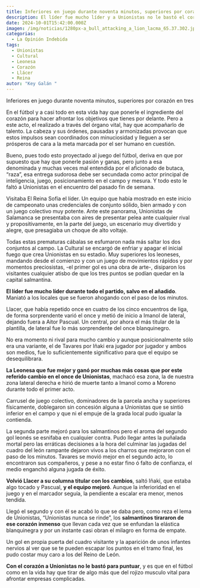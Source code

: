 ```yaml
---
title: Inferiores en juego durante noventa minutos, superiores por corazón en tres
description: El líder fue mucho líder y a Unionistas no le bastó el corazón
date: 2024-10-01T15:42:00.000Z
imagen: /img/noticias/1280px-a_bull_attacking_a_lion_lacma_65.37.302.jpg
categorias:
  - La Opinión Indebida
tags:
  - Unionistas
  - Cultural
  - Leonesa
  - Corazón
  - Llácer
  - Reina
autor: "Key Galán "
---
```

Inferiores en juego durante noventa minutos, superiores por corazón en tres 

En el fútbol y a casi todo en esta vida hay que ponerle el ingrediente del corazón para hacer afrontar los objetivos que tienes por delante. Pero a este acto, el realizado a través del órgano vital, hay que acompañarlo de talento. La cabeza y sus órdenes, pausadas y armonizadas provocan que estos impulsos sean coordinados con minuciosidad y lleguen a ser prósperos de cara a la meta marcada por el ser humano en cuestión.

Bueno, pues todo esto proyectado al juego del fútbol, deriva en que por supuesto que hay que ponerle pasión y ganas, pero junto a esa denominada y muchas veces mal entendida por el aficionado de butaca, “raza”,  esa entrega sudorosa debe ser secundada como actor principal de inteligencia, juego, posicionamiento en el campo y mesura. Y todo esto le faltó a Unionistas en el encuentro del pasado fin de semana.

Visitaba El Reina Sofía el líder. Un equipo que había mostrado en este inicio de campeonato unas credenciales de conjunto sólido, bien armado y con un juego colectivo muy potente. Ante este panorama, Unionistas de Salamanca se presentaba con aires de presentar pelea ante cualquier rival y propositivamente, en la parte del juego, un escenario muy divertido y alegre, que presagiaba un choque de alto voltaje.

Todas estas prematuras cábalas se esfumaron nada más saltar los dos conjuntos al campo. La Cultural se encargó de enfriar y apagar el inicial fuego que crea Unionistas en su estadio. Muy superiores los leoneses, mandando desde el comienzo y con un  juego de movimientos rápidos y por momentos preciosistas, -el primer gol es una obra de arte-, disiparon los visitantes cualquier atisbo de que los tres puntos se podían quedar en la capital salmantina.

**El líder fue mucho líder durante todo el partido, salvo en el añadido**. Maniató a los locales que se fueron ahogando con el paso de los minutos.

Llacer, que había repetido once en cuatro de los cinco encuentros de liga, de forma sorprendente varió el once y metió de inicio a Imanol de lateral, dejando fuera a Aitor Pascual. Un central, por ahora el más titular de la plantilla, de lateral fue lo más sorprendente del once blanquinegro. 

No era momento ni rival para mucho cambio y aunque posicionalmente sólo era una variante, el de Tavares por Iñaki era jugador por jugador y ambos son medios, fue lo suficientemente significativo para que el equipo se desequilibrara.

**La Leonesa que fue mejor y ganó por muchas más cosas que por este referido cambio en el once de Unionistas**, machacó esa zona, la de nuestra zona lateral derecha e hirió de muerte tanto a Imanol como a Moreno durante todo el primer acto.

Carrusel de juego colectivo, dominadores de la parcela ancha y superiores físicamente, doblegaron sin concesión alguna a Unionistas que se sintió inferior en el campo y que ni el empuje de la grada local pudo igualar la contienda.

La segunda parte mejoró para los salmantinos pero el aroma del segundo gol leonés se esnifaba en cualquier contra. Pudo llegar antes la puñalada mortal pero las erráticas decisiones a la hora del culminar las jugadas del cuadro del león rampante dejaron vivos a los charros que mejoraron con el paso de  los minutos. Tavares se movió mejor en el segundo acto, lo encontraron sus compañeros, y pese a no estar fino ó falto de confianza, el medio enganchó alguna jugada de éxito.

**Volvió Llacer a su columna titular con los cambios**, saltó Iñaki, que estaba algo tocado y Pascual, **y el equipo mejoró**. Aunque la inferioridad en el juego y en el marcador seguía, la pendiente a escalar era menor, menos tendida. 

Llegó el segundo y con él se acabó lo que se daba pero, como reza el lema de Unionistas, “Unionistas nunca se rinde”, los **salmantinos tirararon de ese corazón inmenso** que llevan cada vez que se enfundan la elástica blanquinegra y por un instante casi obran el milagro en forma de empate.

Un gol en propia puerta del cuadro visitante y la aparición de unos infantes nervios al ver que se te pueden escapar los puntos en el tramo final, les pudo costar muy caro a los del Reino de León. 

**Con el corazón a Unionistas no le bastó para puntuar**, y es que en el fútbol como en la vida hay que tirar de algo más que del rojizo musculo vital para afrontar empresas complicadas.

